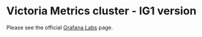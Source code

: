 # Victoria Metrics cluster - IG1 version

Please see the official [Grafana Labs](https://grafana.com/grafana/dashboards/11831) page.
